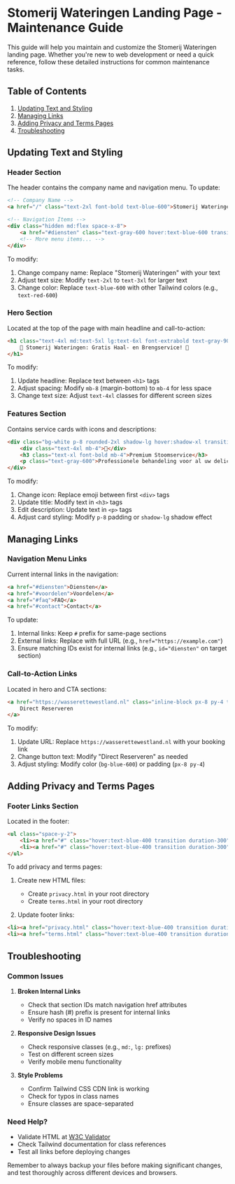 # Stomerij Wateringen Landing Page - Maintenance Guide

This guide will help you maintain and customize the Stomerij Wateringen landing page. Whether you're new to web development or need a quick reference, follow these detailed instructions for common maintenance tasks.

## Table of Contents
1. [Updating Text and Styling](#updating-text-and-styling)
2. [Managing Links](#managing-links)
3. [Adding Privacy and Terms Pages](#adding-privacy-and-terms-pages)
4. [Troubleshooting](#troubleshooting)

## Updating Text and Styling

### Header Section
The header contains the company name and navigation menu. To update:

```html
<!-- Company Name -->
<a href="/" class="text-2xl font-bold text-blue-600">Stomerij Wateringen</a>

<!-- Navigation Items -->
<div class="hidden md:flex space-x-8">
    <a href="#diensten" class="text-gray-600 hover:text-blue-600 transition duration-300">Diensten</a>
    <!-- More menu items... -->
</div>
```

To modify:
1. Change company name: Replace "Stomerij Wateringen" with your text
2. Adjust text size: Modify `text-2xl` to `text-3xl` for larger text
3. Change color: Replace `text-blue-600` with other Tailwind colors (e.g., `text-red-600`)

### Hero Section
Located at the top of the page with main headline and call-to-action:

```html
<h1 class="text-4xl md:text-5xl lg:text-6xl font-extrabold text-gray-900 mb-8">
    🌟 Stomerij Wateringen: Gratis Haal- en Brengservice! 🚚
</h1>
```

To modify:
1. Update headline: Replace text between `<h1>` tags
2. Adjust spacing: Modify `mb-8` (margin-bottom) to `mb-4` for less space
3. Change text size: Adjust `text-4xl` classes for different screen sizes

### Features Section
Contains service cards with icons and descriptions:

```html
<div class="bg-white p-8 rounded-2xl shadow-lg hover:shadow-xl transition duration-300">
    <div class="text-4xl mb-4">👕</div>
    <h3 class="text-xl font-bold mb-4">Premium Stoomservice</h3>
    <p class="text-gray-600">Professionele behandeling voor al uw delicate kleding</p>
</div>
```

To modify:
1. Change icon: Replace emoji between first `<div>` tags
2. Update title: Modify text in `<h3>` tags
3. Edit description: Update text in `<p>` tags
4. Adjust card styling: Modify `p-8` padding or `shadow-lg` shadow effect

## Managing Links

### Navigation Menu Links
Current internal links in the navigation:

```html
<a href="#diensten">Diensten</a>
<a href="#voordelen">Voordelen</a>
<a href="#faq">FAQ</a>
<a href="#contact">Contact</a>
```

To update:
1. Internal links: Keep `#` prefix for same-page sections
2. External links: Replace with full URL (e.g., `href="https://example.com"`)
3. Ensure matching IDs exist for internal links (e.g., `id="diensten"` on target section)

### Call-to-Action Links
Located in hero and CTA sections:

```html
<a href="https://wasserettewestland.nl" class="inline-block px-8 py-4 text-lg font-semibold text-white bg-blue-600 rounded-full">
    Direct Reserveren
</a>
```

To modify:
1. Update URL: Replace `https://wasserettewestland.nl` with your booking link
2. Change button text: Modify "Direct Reserveren" as needed
3. Adjust styling: Modify color (`bg-blue-600`) or padding (`px-8 py-4`)

## Adding Privacy and Terms Pages

### Footer Links Section
Located in the footer:

```html
<ul class="space-y-2">
    <li><a href="#" class="hover:text-blue-400 transition duration-300">Privacy Policy</a></li>
    <li><a href="#" class="hover:text-blue-400 transition duration-300">Algemene Voorwaarden</a></li>
</ul>
```

To add privacy and terms pages:
1. Create new HTML files:
   - Create `privacy.html` in your root directory
   - Create `terms.html` in your root directory

2. Update footer links:
```html
<li><a href="privacy.html" class="hover:text-blue-400 transition duration-300">Privacy Policy</a></li>
<li><a href="terms.html" class="hover:text-blue-400 transition duration-300">Algemene Voorwaarden</a></li>
```

## Troubleshooting

### Common Issues

1. **Broken Internal Links**
   - Check that section IDs match navigation href attributes
   - Ensure hash (#) prefix is present for internal links
   - Verify no spaces in ID names

2. **Responsive Design Issues**
   - Check responsive classes (e.g., `md:`, `lg:` prefixes)
   - Test on different screen sizes
   - Verify mobile menu functionality

3. **Style Problems**
   - Confirm Tailwind CSS CDN link is working
   - Check for typos in class names
   - Ensure classes are space-separated

### Need Help?
- Validate HTML at [W3C Validator](https://validator.w3.org/)
- Check Tailwind documentation for class references
- Test all links before deploying changes

Remember to always backup your files before making significant changes, and test thoroughly across different devices and browsers.